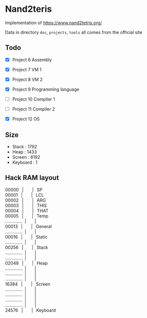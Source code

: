 # Nand2teris

Implementation of https://www.nand2tetris.org/

Data in directory `doc`, `projects`, `tools` all comes from the official site

## Todo

- [x] Project 6 Assembly
- [x] Project 7 VM 1
- [x] Project 8 VM 2
- [x] Project 9 Programming language
- [ ] Project 10 Compiler 1
- [ ] Project 11 Compiler 2
- [x] Project 12 OS


## Size
* Stack : 1792
* Heap : 1433
* Screen : 8192
* Keyboard : 1
## Hack RAM layout

00000 &ensp;|&ensp;&ensp;&ensp;&ensp;| &ensp;SP \
00001 &ensp;|&ensp;&ensp;&ensp;&ensp;| &ensp;LCL \
00002 &ensp;|&ensp;&ensp;&ensp;&ensp;| &ensp;ARG \
00003 &ensp;|&ensp;&ensp;&ensp;&ensp;| &ensp;THIS \
00004 &ensp;|&ensp;&ensp;&ensp;&ensp;| &ensp;THAT \
00005 &ensp;|&ensp;&ensp;&ensp;&ensp;| &ensp;Temp \
..............&ensp;|&ensp;&ensp;&ensp;&ensp;| &ensp; \
00013 &ensp;|&ensp;&ensp;&ensp;&ensp;| &ensp;General \
..............&ensp;|&ensp;&ensp;&ensp;&ensp;| &ensp; \
00016 &ensp;|&ensp;&ensp;&ensp;&ensp;| &ensp;Static \
..............&ensp;|&ensp;&ensp;&ensp;&ensp;| &ensp; \
00256 &ensp;|&ensp;&ensp;&ensp;&ensp;| &ensp;Stack \
..............&ensp;|&ensp;&ensp;&ensp;&ensp;| &ensp; \
..............&ensp;|&ensp;&ensp;&ensp;&ensp;| &ensp; \
02048 &ensp;|&ensp;&ensp;&ensp;&ensp;| &ensp;Heap \
..............&ensp;|&ensp;&ensp;&ensp;&ensp;| &ensp; \
..............&ensp;|&ensp;&ensp;&ensp;&ensp;| &ensp; \
..............&ensp;|&ensp;&ensp;&ensp;&ensp;| &ensp; \
16384 &ensp;|&ensp;&ensp;&ensp;&ensp;| &ensp;Screen\
..............&ensp;|&ensp;&ensp;&ensp;&ensp;| &ensp;\
..............&ensp;|&ensp;&ensp;&ensp;&ensp;| &ensp; \
..............&ensp;|&ensp;&ensp;&ensp;&ensp;| &ensp; \
..............&ensp;|&ensp;&ensp;&ensp;&ensp;| &ensp; \
24576 &ensp;|&ensp;&ensp;&ensp;&ensp;| &ensp;Keyboard